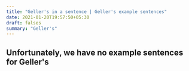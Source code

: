 ```yaml
---
title: "Geller's in a sentence | Geller's example sentences"
date: 2021-01-20T19:57:50+05:30
draft: falses
summary: "Geller's"
---
```

## Unfortunately, we have no example sentences for Geller's                 
